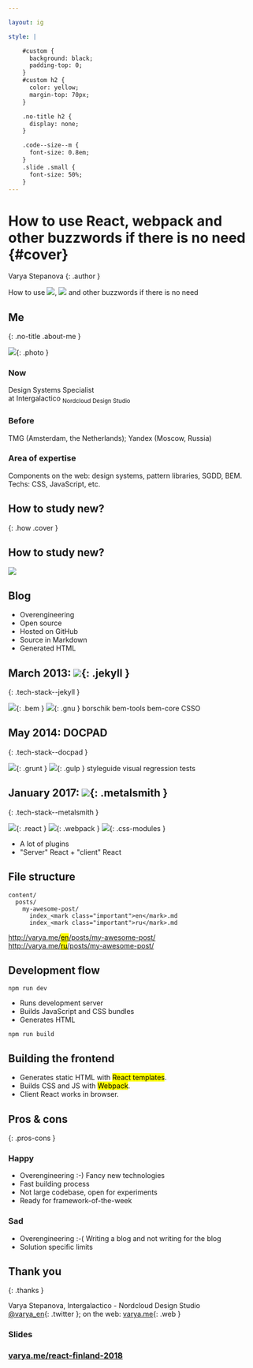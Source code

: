 ```yaml
---

layout: ig

style: |

    #custom {
      background: black;
      padding-top: 0;
    }
    #custom h2 {
      color: yellow;
      margin-top: 70px;
    }

    .no-title h2 {
      display: none;
    }

    .code--size--m {
      font-size: 0.8em;
    }
    .slide .small {
      font-size: 50%;
    }
---
```


# How to use React, webpack and other buzzwords if there is no need  {#cover}

Varya Stepanova
{: .author }

<div class="title">
How to use

<span class="logos">
  <img src="pictures/react.png" class="logo react"/>,
  <img src="pictures/webpack.svg" class="logo webpack"/>
</span>
and other
<span class="buzz">buzzwords</span>
if there is no need
</div>

<!--
Cover image: http://www.adstasher.com/2013/06/k-y-jelly-love-machines-print-ads.html

I will share what strategy I used to learn new technologies in last 5 years.

-->

<style>

@import url('https://fonts.googleapis.com/css?family=Nunito');

#cover {
  text-align: left;
}

#cover:after {
  content: '';
  background-image:url('pictures/machine.jpg');
  background-size: cover;
  background-position: 0 0, center;
  opacity: 0.75;
  position: absolute;
  z-index: -1;
  top: 0;
  bottom: 0;
  right: 0;
  left: 0;
}

#cover:before {
  -webkit-filter: drop-shadow( -2px -2px 2px #000 );
  filter: drop-shadow( -2px -2px 2px #000 );
  text-align: left;
  width: 156px;
  height: 27px;
}

.author {
  font-size: 24px;
  margin-top: -5px;
  display: inline-block;
  position: absolute;
  right: 100px;
}

#cover h2 {
  display: none;
}

#cover .title {
  color: #FFF;
  font-size: 45px;
  font-family: 'Nunito', sans-serif;
  margin-top: 300px;
  line-height: 1.5em;
  text-align: center;
  -webkit-filter: drop-shadow( -2px -2px 2px #000 );
  filter: drop-shadow( -2px -2px 2px #000 );
}

#cover .title .logos {
  white-space: nowrap;
}

#cover .title .logo {
  height: 1.5em;
  margin-bottom: -20px;
}

#cover .title .buzz,
#cover .title .buzz * {
    -webkit-animation: cray 6s infinite steps(50);
          animation: cray 6s infinite steps(50);
  display: inline-block;
  font-size: 1.25em;
  color: pink;
}
@-webkit-keyframes cray {
  2% {
    font-weight: 400;
    font-style: normal;
    text-decoration: none;
  }
  4% {
    font-weight: 600;
    font-style: normal;
    text-decoration: none;
    text-transform: none;
  }
  6% {
    font-weight: 100;
    font-style: italic;
    text-decoration: none;
    text-transform: none;
  }
  8% {
    font-weight: 100;
    font-style: italic;
    text-decoration: line-through;
    text-transform: none;
  }
  10% {
    font-weight: 600;
    font-style: normal;
    text-decoration: none;
    text-transform: none;
  }
  12% {
    font-weight: 400;
    font-style: normal;
    text-decoration: none;
    text-transform: none;
  }
  14% {
    font-weight: 100;
    font-style: normal;
    text-decoration: none;
    text-transform: none;
  }
  16% {
    font-weight: 500;
    font-style: normal;
    text-decoration: none;
    text-transform: lowercase;
  }
  18% {
    font-weight: 700;
    font-style: italic;
    text-decoration: line-through;
    text-transform: none;
  }
  20% {
    font-weight: 600;
    font-style: normal;
    text-decoration: none;
    text-transform: none;
  }
  22% {
    font-weight: 200;
    font-style: normal;
    text-decoration: underline;
    text-transform: none;
  }
  24% {
    font-weight: 100;
    font-style: normal;
    text-decoration: none;
    text-transform: lowercase;
  }
  26% {
    font-weight: 400;
    font-style: normal;
    text-decoration: none;
    text-transform: none;
  }
  28% {
    font-weight: 100;
    font-style: normal;
    text-decoration: line-through;
    text-transform: none;
  }
  30% {
    font-weight: 200;
    font-style: normal;
    text-decoration: none;
    text-transform: none;
  }
  32% {
    font-weight: 400;
    font-style: italic;
    text-decoration: none;
    text-transform: none;
  }
  34% {
    font-weight: 200;
    font-style: normal;
    text-decoration: none;
    text-transform: none;
  }
  36% {
    font-weight: 500;
    font-style: italic;
    text-decoration: none;
  }
  38% {
    font-weight: 200;
    font-style: normal;
    text-decoration: none;
    text-transform: none;
  }
  40% {
    font-weight: 100;
    font-style: italic;
    text-decoration: none;
    text-transform: none;
  }
  42% {
    font-weight: 600;
    font-style: normal;
    text-decoration: none;
    text-transform: none;
  }
  44% {
    font-weight: 100;
    font-style: italic;
    text-decoration: none;
    text-transform: none;
  }
  46% {
    font-weight: 100;
    font-style: normal;
    text-decoration: none;
    text-transform: lowercase;
  }
  48% {
    font-weight: 700;
    font-style: normal;
    text-decoration: underline;
    text-transform: none;
  }
  50% {
    font-weight: 100;
    font-style: normal;
    text-decoration: none;
    text-transform: none;
  }
  52% {
    font-weight: 300;
    font-style: italic;
    text-decoration: none;
    text-transform: none;
  }
  54% {
    font-weight: 300;
    font-style: normal;
    text-decoration: none;
    text-transform: none;
  }
  56% {
    font-weight: 400;
    font-style: normal;
    text-decoration: underline;
    text-transform: none;
  }
  58% {
    font-weight: 100;
    font-style: normal;
    text-decoration: none;
  }
  60% {
    font-weight: 700;
    font-style: normal;
    text-decoration: none;
  }
  62% {
    font-weight: 200;
    font-style: normal;
    text-decoration: none;
    text-transform: none;
  }
  64% {
    font-weight: 600;
    font-style: normal;
    text-decoration: underline;
    text-transform: none;
  }
  66% {
    font-weight: 400;
    font-style: normal;
    text-decoration: line-through;
    text-transform: none;
  }
  68% {
    font-weight: 300;
    font-style: normal;
    text-decoration: underline;
    text-transform: none;
  }
  70% {
    font-weight: 100;
    font-style: normal;
    text-decoration: line-through;
  }
  72% {
    font-weight: 300;
    font-style: normal;
    text-decoration: none;
    text-transform: none;
  }
  74% {
    font-weight: 600;
    font-style: normal;
    text-decoration: none;
  }
  76% {
    font-weight: 600;
    font-style: normal;
    text-decoration: none;
    text-transform: none;
  }
  78% {
    font-weight: 300;
    font-style: normal;
    text-decoration: none;
    text-transform: none;
  }
  80% {
    font-weight: 400;
    font-style: normal;
    text-decoration: none;
    text-transform: none;
  }
  82% {
    font-weight: 100;
    font-style: normal;
    text-decoration: line-through;
    text-transform: none;
  }
  84% {
    font-weight: 200;
    font-style: normal;
    text-decoration: underline;
  }
  86% {
    font-weight: 600;
    font-style: normal;
    text-decoration: none;
  }
  88% {
    font-weight: 600;
    font-style: normal;
    text-decoration: underline;
    text-transform: none;
  }
  90% {
    font-weight: 300;
    font-style: normal;
    text-decoration: none;
    text-transform: none;
  }
  92% {
    font-weight: 400;
    font-style: normal;
    text-decoration: none;
    text-transform: none;
  }
  94% {
    font-weight: 500;
    font-style: normal;
    text-decoration: line-through;
  }
  96% {
    font-weight: 300;
    font-style: normal;
    text-decoration: none;
  }
  98% {
    font-weight: 100;
    font-style: italic;
    text-decoration: none;
    text-transform: none;
  }
}
@keyframes cray {
  2% {
    font-weight: 400;
    font-style: normal;
    text-decoration: none;
  }
  4% {
    font-weight: 600;
    font-style: normal;
    text-decoration: none;
    text-transform: none;
  }
  6% {
    font-weight: 100;
    font-style: italic;
    text-decoration: none;
    text-transform: none;
  }
  8% {
    font-weight: 100;
    font-style: italic;
    text-decoration: line-through;
    text-transform: none;
  }
  10% {
    font-weight: 600;
    font-style: normal;
    text-decoration: none;
    text-transform: none;
  }
  12% {
    font-weight: 400;
    font-style: normal;
    text-decoration: none;
    text-transform: none;
  }
  14% {
    font-weight: 100;
    font-style: normal;
    text-decoration: none;
    text-transform: none;
  }
  16% {
    font-weight: 500;
    font-style: normal;
    text-decoration: none;
    text-transform: lowercase;
  }
  18% {
    font-weight: 700;
    font-style: italic;
    text-decoration: line-through;
    text-transform: none;
  }
  20% {
    font-weight: 600;
    font-style: normal;
    text-decoration: none;
    text-transform: none;
  }
  22% {
    font-weight: 200;
    font-style: normal;
    text-decoration: underline;
    text-transform: none;
  }
  24% {
    font-weight: 100;
    font-style: normal;
    text-decoration: none;
    text-transform: lowercase;
  }
  26% {
    font-weight: 400;
    font-style: normal;
    text-decoration: none;
    text-transform: none;
  }
  28% {
    font-weight: 100;
    font-style: normal;
    text-decoration: line-through;
    text-transform: none;
  }
  30% {
    font-weight: 200;
    font-style: normal;
    text-decoration: none;
    text-transform: none;
  }
  32% {
    font-weight: 400;
    font-style: italic;
    text-decoration: none;
    text-transform: none;
  }
  34% {
    font-weight: 200;
    font-style: normal;
    text-decoration: none;
    text-transform: none;
  }
  36% {
    font-weight: 500;
    font-style: italic;
    text-decoration: none;
  }
  38% {
    font-weight: 200;
    font-style: normal;
    text-decoration: none;
    text-transform: none;
  }
  40% {
    font-weight: 100;
    font-style: italic;
    text-decoration: none;
    text-transform: none;
  }
  42% {
    font-weight: 600;
    font-style: normal;
    text-decoration: none;
    text-transform: none;
  }
  44% {
    font-weight: 100;
    font-style: italic;
    text-decoration: none;
    text-transform: none;
  }
  46% {
    font-weight: 100;
    font-style: normal;
    text-decoration: none;
    text-transform: lowercase;
  }
  48% {
    font-weight: 700;
    font-style: normal;
    text-decoration: underline;
    text-transform: none;
  }
  50% {
    font-weight: 100;
    font-style: normal;
    text-decoration: none;
    text-transform: none;
  }
  52% {
    font-weight: 300;
    font-style: italic;
    text-decoration: none;
    text-transform: none;
  }
  54% {
    font-weight: 300;
    font-style: normal;
    text-decoration: none;
    text-transform: none;
  }
  56% {
    font-weight: 400;
    font-style: normal;
    text-decoration: underline;
    text-transform: none;
  }
  58% {
    font-weight: 100;
    font-style: normal;
    text-decoration: none;
  }
  60% {
    font-weight: 700;
    font-style: normal;
    text-decoration: none;
  }
  62% {
    font-weight: 200;
    font-style: normal;
    text-decoration: none;
    text-transform: none;
  }
  64% {
    font-weight: 600;
    font-style: normal;
    text-decoration: underline;
    text-transform: none;
  }
  66% {
    font-weight: 400;
    font-style: normal;
    text-decoration: line-through;
    text-transform: none;
  }
  68% {
    font-weight: 300;
    font-style: normal;
    text-decoration: underline;
    text-transform: none;
  }
  70% {
    font-weight: 100;
    font-style: normal;
    text-decoration: line-through;
  }
  72% {
    font-weight: 300;
    font-style: normal;
    text-decoration: none;
    text-transform: none;
  }
  74% {
    font-weight: 600;
    font-style: normal;
    text-decoration: none;
  }
  76% {
    font-weight: 600;
    font-style: normal;
    text-decoration: none;
    text-transform: none;
  }
  78% {
    font-weight: 300;
    font-style: normal;
    text-decoration: none;
    text-transform: none;
  }
  80% {
    font-weight: 400;
    font-style: normal;
    text-decoration: none;
    text-transform: none;
  }
  82% {
    font-weight: 100;
    font-style: normal;
    text-decoration: line-through;
    text-transform: none;
  }
  84% {
    font-weight: 200;
    font-style: normal;
    text-decoration: underline;
  }
  86% {
    font-weight: 600;
    font-style: normal;
    text-decoration: none;
  }
  88% {
    font-weight: 600;
    font-style: normal;
    text-decoration: underline;
    text-transform: none;
  }
  90% {
    font-weight: 300;
    font-style: normal;
    text-decoration: none;
    text-transform: none;
  }
  92% {
    font-weight: 400;
    font-style: normal;
    text-decoration: none;
    text-transform: none;
  }
  94% {
    font-weight: 500;
    font-style: normal;
    text-decoration: line-through;
  }
  96% {
    font-weight: 300;
    font-style: normal;
    text-decoration: none;
  }
  98% {
    font-weight: 100;
    font-style: italic;
    text-decoration: none;
    text-transform: none;
  }
}


</style>

<!-- Picture credits: http://www.createmydreamlifestyle.com/index.php/2016/07/30/advantages-of-the-laptop-lifestyle/ -->


## Me
{: .no-title .about-me }

![](pictures/me.jpg){: .photo }

### Now
Design Systems Specialist<br/> at Intergalactico <sub class="small">Nordcloud Design Studio</sub>

### Before
TMG (Amsterdam, the Netherlands); Yandex&nbsp;(Moscow,&nbsp;Russia)

### Area of expertise
Components on the web: design systems, pattern libraries, SGDD, BEM. Techs: CSS, JavaScript, etc.

<!--

My name is Varya, I have experience in development working in small to large projects across the
world. The things I have been doing are about frontend and most of the project was around something which is
currently called "design systems". In previous years, this activity had many different names like "pattern libraries",
"styleguides", "component approach", "atomic design". But whatever the naming, it included developing encapsulated
interface components. A while ago it was BEM CSS and XSL for templating, then a few JavaScript frameworks whose names
history does not remember, a little bit of Angular and currently React. Of course, since it has always been something
modular, there were various building and documenting solutions.

-->

<style>
.about-me p {
  font-size: 80%;
}
.about-me .photo {
  float: left;
  width: 300px;
  margin-top: 1em;
  margin-bottom: 6em;
  margin-right: 1em;
  border-radius: 50%;
}
</style>


## How to study new?
{: .how .cover }

<!--

From time to time, I faced reality. In frontend, we have a new framework every two weeks :-) As an engineer, I need to
know the new things so that I could bring my expertise into the working project. On the other hand, we usually learn by
doing. But if the working project does not offer me possibility to learn these new frameworks, libraries and building
solutions, how can I gain knowledge? This is in fact chicken-egg problem. Trying to break this circle, people usually
come up with some pet projects. What could work as such a project?

-->

<style>
.how {
  background-image:url('pictures/chicken-egg.jpg');
  background-size: cover;
  background-position: 0 0, center;
  background-color: #FDED5B;
}
</style>


## How to study new?

![](pictures/todo.png)

<!--

I know that some people easily come up with a valuable idea what could be a pet project. But some don't, and they often
do something like ToDo application. BTW, I searched "ToDO" in Github, and it gave me nearly one hundred fifty thousand
repositories. So, ToDo app is a nice idea but I really wanted something useful.

-->

## Blog

* Overengineering
* Open source
* Hosted on GitHub
* Source in Markdown
* Generated HTML

<!--

With that in mind, 5 years ago I decided that I would make my own blog. I wanted a standalone solution so that nothing
would limit my experiments. That time, I decided that I am OK with a bit of overengineering. And the end of the day, I
am doing it not only for getting the things done but also for playing around with new technologies.
I decided that everything will be open, not only the code but the texts of my posts too. I host everything on GitHub,
and anyone can explore the codebase. I even got fixes for my broken grammar! The source of the posts is in Markdown, it
is GitHub friendly and can be even edited in its web interface. For hosting, I went with GitHub pages, and
because of that the blog is actually a static HTML website. All the pages are generated into plain HTML.

-->


## March 2013: ![](pictures/jekyll.png){: .jekyll }
{: .tech-stack--jekyll }

![](pictures/bem.png){: .bem }
![](pictures/gnu.png){: .gnu }
<span class="borschik">borschik</span>
<span class="bem-tools">bem-tools</span>
<span class="bem-core">bem-core</span>
<span class="csso">CSSO</span>

<!--

The first version was built in 2013. Initially I went with Jekyll because it is embedded into GitHub. I did not need any
building step which generates HTML, I just commited the Markdown sources and GitHub itself generated HTMLs for me
according to the config. This structure has already been gone but I still sometimes use Jekyll for some other things.
For example, this presentation is hosted on GitHub and built with Jekyll.

For the blog, I was interested to bring there more frontend technologies. I began with BEM CSS, and I built the bundle
with GNUmakefile. Then I tried borschik, bem-tools, used bem-core component library and optimized the CSS with CSSO.

-->

<style>

.tech-stack--jekyll h2 {
  margin-bottom: 1.5em;
  position: relative;
}

.tech-stack--jekyll .jekyll {
  height: 125px;
  margin-bottom: -30px;
  position: absolute;
  bottom: 0;
}

.tech-stack--jekyll .bem {
  height: 100px;
  margin-right: 50px;
}

.tech-stack--jekyll .gnu {
  height: 100px;
  margin-right: 50px;
}

/* latin-ext */
@font-face {
  font-family: 'Anton';
  font-style: normal;
  font-weight: 400;
  src: local('Anton Regular'), local('Anton-Regular'), url(https://fonts.gstatic.com/s/anton/v9/1Ptgg87LROyAm3K9-C8CSKlvPfE.woff2) format('woff2');
  unicode-range: U+0100-024F, U+0259, U+1E00-1EFF, U+2020, U+20A0-20AB, U+20AD-20CF, U+2113, U+2C60-2C7F, U+A720-A7FF;
}
/* latin */
@font-face {
  font-family: 'Anton';
  font-style: normal;
  font-weight: 400;
  src: local('Anton Regular'), local('Anton-Regular'), url(https://fonts.gstatic.com/s/anton/v9/1Ptgg87LROyAm3Kz-C8CSKlv.woff2) format('woff2');
  unicode-range: U+0000-00FF, U+0131, U+0152-0153, U+02BB-02BC, U+02C6, U+02DA, U+02DC, U+2000-206F, U+2074, U+20AC, U+2122, U+2191, U+2193, U+2212, U+2215, U+FEFF, U+FFFD;
}

.tech-stack--jekyll .borschik {
  -webkit-box-sizing: content-box;
  -moz-box-sizing: content-box;
  box-sizing: content-box;
  border: none;
  font: normal 40px/normal "Anton", Helvetica, sans-serif;
  color: rgb(112, 112, 112);
  text-transform: uppercase;
  -o-text-overflow: clip;
  text-overflow: clip;
  letter-spacing: 4px;
  margin-right: 50px;

}

.tech-stack--jekyll .csso {
  font-family: Verdana;
  font-size: 50px;
  position: relative;
}
.tech-stack--jekyll .csso:after {
  position: absolute;
  top: 0;
  right: 0;
  content: 'O';
  color: red;
  line-height: 1.25em;
}

.tech-stack--jekyll .bem-core {
  font-family: 'CoreCircus', sans-serif;
  text-transform: uppercase;
  font-size: 40px;
  line-height: 1;
  color: #f98ca4;

  margin-right: 50px;
}

.tech-stack--jekyll .bem-tools {
  font-family: Menlo;
  font-size: 40px;
  white-space: nowrap;
  margin-right: 50px;
}


/*
 * Webfont: CoreCircus by S-Core
 * URL: http://www.myfonts.com/fonts/s-core/core-circus/regular/
 * Copyright: Copyright (c) 2013 by S-Core Co., Ltd.. All rights reserved.
 * Licensed pageviews: 10,000
*
 * Webfont: CoreCircus2DDot1 by S-Core
 * URL: http://www.myfonts.com/fonts/s-core/core-circus/dot1/
 * Copyright: Copyright (c) 2013 by S-Core Co., Ltd.. All rights reserved.
 * Licensed pageviews: 10,000
*/
@font-face {
  font-family: 'CoreCircus2DDot1';
  src: url("https://s3-us-west-2.amazonaws.com/s.cdpn.io/209981/333BF4_1_0.eot");
  src: url("https://s3-us-west-2.amazonaws.com/s.cdpn.io/209981/333BF4_1_0.eot?#iefix") format("embedded-opentype"), url("https://s3-us-west-2.amazonaws.com/s.cdpn.io/209981/333BF4_1_0.woff2") format("woff2"), url("https://s3-us-west-2.amazonaws.com/s.cdpn.io/209981/333BF4_1_0.woff") format("woff"), url("https://s3-us-west-2.amazonaws.com/s.cdpn.io/209981/333BF4_1_0.ttf") format("truetype");
}
@font-face {
  font-family: 'CoreCircus';
  src: url("https://s3-us-west-2.amazonaws.com/s.cdpn.io/209981/333BF4_8_0.eot");
  src: url("https://s3-us-west-2.amazonaws.com/s.cdpn.io/209981/333BF4_8_0.eot?#iefix") format("embedded-opentype"), url("https://s3-us-west-2.amazonaws.com/s.cdpn.io/209981/333BF4_8_0.woff2") format("woff2"), url("https://s3-us-west-2.amazonaws.com/s.cdpn.io/209981/333BF4_8_0.woff") format("woff"), url("https://s3-us-west-2.amazonaws.com/s.cdpn.io/209981/333BF4_8_0.ttf") format("truetype");
}
@font-face {
  font-family: 'CoreCircusPierrot4';
  src: url("https://s3-us-west-2.amazonaws.com/s.cdpn.io/209981/333BF4_13_0.eot");
  src: url("https://s3-us-west-2.amazonaws.com/s.cdpn.io/209981/333BF4_13_0.eot?#iefix") format("embedded-opentype"), url("https://s3-us-west-2.amazonaws.com/s.cdpn.io/209981/333BF4_13_0.woff2") format("woff2"), url("https://s3-us-west-2.amazonaws.com/s.cdpn.io/209981/333BF4_13_0.woff") format("woff"), url("https://s3-us-west-2.amazonaws.com/s.cdpn.io/209981/333BF4_13_0.ttf") format("truetype");
}

</style>


## May 2014: <span class="docpad">DOCPAD</span>
{: .tech-stack--docpad }

![](pictures/grunt.svg){: .grunt }
![](pictures/gulp.svg){: .gulp }
<span class="styleguide">styleguide</span>
<span class="visual-tests">visual regression tests</span>

<!--

A year later I switch to Docpad for HTML generation and in parallel I experiemnted a lot with diffrent building
soltuions. It was all around BEM structure, even though it was pure CSS, the compoents were separated similar to how we
now do it in React. GNUmakefiles did not seem up to date solution and I switched first onto Grunt and later to Gulp.
Then I experimented not with technologies but with approaches. For example, I did styleguide-first approach when developing
the components for the interface. And since eveyrthing was componentized and documented, I could easily have visual
regression tests for the blocks.

-->

<style>

.tech-stack--docpad h2 {
  margin-bottom: 1.5em;
}

/* latin-ext */
@font-face {
  font-family: 'Montserrat';
  font-style: normal;
  font-weight: 600;
  src: local('Montserrat SemiBold'), local('Montserrat-SemiBold'), url(https://fonts.gstatic.com/s/montserrat/v12/JTURjIg1_i6t8kCHKm45_bZF3gfD_vx3rCubqg.woff2) format('woff2');
  unicode-range: U+0100-024F, U+0259, U+1E00-1EFF, U+2020, U+20A0-20AB, U+20AD-20CF, U+2113, U+2C60-2C7F, U+A720-A7FF;
}
/* latin */
@font-face {
  font-family: 'Montserrat';
  font-style: normal;
  font-weight: 600;
  src: local('Montserrat SemiBold'), local('Montserrat-SemiBold'), url(https://fonts.gstatic.com/s/montserrat/v12/JTURjIg1_i6t8kCHKm45_bZF3gnD_vx3rCs.woff2) format('woff2');
  unicode-range: U+0000-00FF, U+0131, U+0152-0153, U+02BB-02BC, U+02C6, U+02DA, U+02DC, U+2000-206F, U+2074, U+20AC, U+2122, U+2191, U+2193, U+2212, U+2215, U+FEFF, U+FFFD;
}

.tech-stack--docpad .docpad {
  font-family: 'Montserrat', sans-serif;
  color: #3D3D3D;
}

.tech-stack--docpad .grunt {
  height: 125px;
  margin-right: 50px;
}

.tech-stack--docpad .gulp {
  height: 150px;
  margin-right: 50px;
}

.tech-stack--docpad .styleguide {
  font-family: 'CoreCircus', sans-serif;
  font-size: 50px;
}

/* latin-ext */
@font-face {
  font-family: 'Berkshire Swash';
  font-style: normal;
  font-weight: 400;
  src: local('Berkshire Swash Regular'), local('BerkshireSwash-Regular'), url(https://fonts.gstatic.com/s/berkshireswash/v6/ptRRTi-cavZOGqCvnNJDl5m5XmN_pM4zT305QaYc.woff2) format('woff2');
  unicode-range: U+0100-024F, U+0259, U+1E00-1EFF, U+2020, U+20A0-20AB, U+20AD-20CF, U+2113, U+2C60-2C7F, U+A720-A7FF;
}
/* latin */
@font-face {
  font-family: 'Berkshire Swash';
  font-style: normal;
  font-weight: 400;
  src: local('Berkshire Swash Regular'), local('BerkshireSwash-Regular'), url(https://fonts.gstatic.com/s/berkshireswash/v6/ptRRTi-cavZOGqCvnNJDl5m5XmN_qs4zT305QQ.woff2) format('woff2');
  unicode-range: U+0000-00FF, U+0131, U+0152-0153, U+02BB-02BC, U+02C6, U+02DA, U+02DC, U+2000-206F, U+2074, U+20AC, U+2122, U+2191, U+2193, U+2212, U+2215, U+FEFF, U+FFFD;
}

.tech-stack--docpad .visual-tests {
  font-family: 'Berkshire Swash', cursive;
  font-size: 50px;
  white-space: nowrap;
  background: red;
  background: -webkit-linear-gradient(left, orange , yellow, green, cyan, blue, violet);
  background: -o-linear-gradient(right, orange, yellow, green, cyan, blue, violet);
  background: -moz-linear-gradient(right, orange, yellow, green, cyan, blue, violet);
  background: linear-gradient(to right, orange , yellow, green, cyan, blue, violet);
  -webkit-background-clip: text;
  -webkit-text-fill-color: transparent;
}
</style>

## January 2017: ![](pictures/metalsmith.svg){: .metalsmith }
{: .tech-stack--metalsmith }


![](pictures/react.png){: .react } ![](pictures/webpack.png){: .webpack } ![](pictures/css-modules.svg){: .css-modules }

* A lot of plugins
* "Server" React + "client" React

<!--

About a year ago I really wanted to include React, webpack and some styling solution into the blog tech stack. But it is a very simple site and it does not
assume a lot of interactions on client. So, I was looking for a solution which helps me to use React when generating
static HTML. Ideally, I wanted also to have some little interactions. So, some components would be mounted on client.
And, of course, I wanted these two types of components to be from the same codebase.
I looked into some other generators which I don't remember and selected Metalsmith out of all. I like that it is very
much customizable. This is one of the reasons why reaclifying is possible: there is a plugin which allows to use React
components as templates.
It also gives a lot of control over the files which it processes, and I use it a lot.

-->

<style>
.tech-stack--metalsmith h2 {
  position: relative;
}

.tech-stack--metalsmith .metalsmith {
  height: 50px;
  position: absolute;
  bottom: 0;
  margin-left: 20px;
  margin-bottom: 5px;
}
.tech-stack--metalsmith .react {
  height: 60px;
  margin-right: 50px;
}
.tech-stack--metalsmith .webpack {
  height: 60px;
  margin-right: 50px;
}
.tech-stack--metalsmith .css-modules {
  height: 120px;
  margin-right: 50px;
  margin-bottom: -10px;
}
</style>


## File structure

    content/
      posts/
        my-awesome-post/
          index_<mark class="important">en</mark>.md
          index_<mark class="important">ru</mark>.md

[http://varya.me/<mark class="important">en</mark>/posts/my-awesome-post/](http://varya.me)<br/>
[http://varya.me/<mark class="important">ru</mark>/posts/my-awesome-post/](http://varya.me)

<!--

The full control over processing files helped a lot when dealing with multi-lingual structure of my blog. I write
posts in English and Russian, sometimes I translate, and sometimes posts are written in one language only. If the post
is available in both languages, I prefer to keep the sources together under the same directory. But when rendered into
the website, it looks much better if the language code works as prefix. Metalsmith gives me to manipulate all the
files in the stream, and change their location. Also, when generating HTML for a blog post, I can detect if there is
a translation to the opposite language or not. Then, I provide language switcher if possible.

-->


## Development flow

    npm run dev

* Runs development server
* Builds JavaScript and CSS bundles
* Generates HTML

<div/>

    npm run build


## Building the frontend

* Generates static HTML with <mark class="important">React templates</mark>.
* Builds CSS and JS with <mark class="important">Webpack</mark>.
* Client React works in browser.

<!--

Frontend-wise, the building happens so that React components which work as templates are gathered together with
webpack. This makes possible to process imported CSS and images. JavaScript works to output the static HTML. Other results
of the build are CSS to apply to the page and another piece of JavaScript, which is needed for dynamic components. In
theory, since it is webpack, I can use all kinds of loaders and plugins. For example, it must be possible make it
very much optimized.

-->


## Pros & cons
{: .pros-cons }

### Happy

* Overengineering :-) Fancy new technologies
* Fast building process
* Not large codebase, open for experiments
* Ready for framework-of-the-week

### Sad

* Overengineering :-( Writing a blog and not writing for the blog
* Solution specific limits

<!--

It had been over a year since I switched the blog into Melatsmith with React, css-modules and Webpack. I am mostly
happy with this solution. Yes, it sometimes feels as overengineering because the website is so simple. But this was what
I wanted for playing around. Metalsmith is much faster than Jekyll or Docpad, so that I can stand the building process.
In general, a blog as a pet project is a very nice idea. It is yet simple, even with all the introduced technologies the
codebase it not large. It can be easily handled when I am making new experiments with some framework-of-the-week.
However, there are of course drawbacks. This overengineering results into writing the blog instead of writing for the
blog. And there are some soltuion specific limits. For example, I would be happy to use styled-components already but
with current stack it is not that easy as it sounds.
Anyway, this is not the end. I think that I will refactor it again and again with other static generators. If you have
ideas, please share it with me.

-->

<style>
.pros-cons h2 {
  display: none;
}
</style>


## Thank you
{: .thanks }

Varya Stepanova, Intergalactico - Nordcloud Design Studio<br/>
[@varya_en](https://twitter.com/varya_en){: .twitter }; on the web: [varya.me](http://varya.me){: .web }

### Slides

### [varya.me/react-finland-2018](http://varya.me/react-finland-2018/)

<!--
Thank you very much! You can always reach me out in twitter, or in the afterparty.
-->

<style>
.thanks h3 {
  font-size: 28px;
  margin-bottom: 0.5em;
  margin-top: 1em;
  line-height: 1.25em;
}
.thanks .twitter
{
  text-decoration: none;
  color: currentColor;
  background: none;
  border-bottom: 0;
}
.thanks .twitter::before
{
  content: "";
  display: inline-block;
  width: 1.5em;
  height: 1.5em;
  background-image:url('pictures/twitter-logo.png');
  background-size: cover;
  margin-right: 0.5em;
  margin-bottom: -0.5em;
}
</style>
